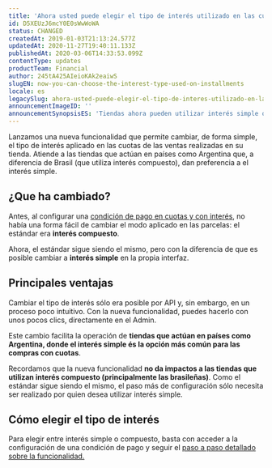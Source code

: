 ```yaml
---
title: 'Ahora usted puede elegir el tipo de interés utilizado en las cuotas de su tienda'
id: D5XEUzJ6mcY0E0sWwWoWA
status: CHANGED
createdAt: 2019-01-03T21:13:24.577Z
updatedAt: 2020-11-27T19:40:11.133Z
publishedAt: 2020-03-06T14:33:53.099Z
contentType: updates
productTeam: Financial
author: 245tA425AIeioKAk2eaiwS
slugEN: now-you-can-choose-the-interest-type-used-on-installments
locale: es
legacySlug: ahora-usted-puede-elegir-el-tipo-de-interes-utilizado-en-las-cuotas-de-su
announcementImageID: ''
announcementSynopsisES: 'Tiendas ahora pueden utilizar interés simple o compuesto, de acuerdo con la estrategia en los países en que actúan.'
---
```


Lanzamos una nueva funcionalidad que permite cambiar, de forma simple, el tipo de interés aplicado en las cuotas de las ventas realizadas en su tienda. Atiende a las tiendas que actúan en países como Argentina que, a diferencia de Brasil (que utiliza interés compuesto), dan preferencia a el interés simple.

## ¿Que ha cambiado?
Antes, al configurar una [condición de pago en cuotas y con interés](/es/tutorial/condiciones-de-pago#en-cuotas-con-interes), no había una forma fácil de cambiar el modo aplicado en las parcelas: el estándar era __interés compuesto__.

Ahora, el estándar sigue siendo el mismo, pero con la diferencia de que es posible cambiar a __interés simple__ en la propia interfaz.

## Principales ventajas
Cambiar el tipo de interés sólo era posible por API y, sin embargo, en un proceso poco intuitivo. Con la nueva funcionalidad, puedes hacerlo con unos pocos clics, directamente en el Admin.

Este cambio facilita la operación de __tiendas que actúan en países como Argentina, donde el interés simple és la opción más común para las compras con cuotas__.

Recordamos que la nueva funcionalidad __no da impactos a las tiendas que utilizan interés compuesto (principalmente las brasileñas)__. Como el estándar sigue siendo el mismo, el paso más de configuración sólo necesita ser realizado por quien desea utilizar interés simple.

## Cómo elegir el tipo de interés
Para elegir entre interés simple o compuesto, basta con acceder a la configuración de una condición de pago y seguir el [paso a paso detallado sobre la funcionalidad.](https://help.vtex.com/es/tutorial/como-escolher-o-tipo-de-juros-de-uma-condicao-de-pagamento--2erloDXDuI6yawWqqcmgIo?locale=es "paso a paso detallado sobre la funcionalidad.")
